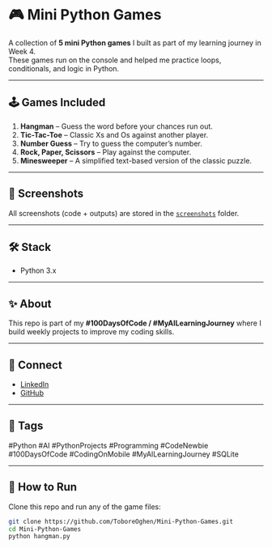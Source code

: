# 🎮 Mini Python Games

A collection of **5 mini Python games** I built as part of my learning journey in Week 4.  
These games run on the console and helped me practice loops, conditionals, and logic in Python.

---

## 🕹️ Games Included
1. **Hangman** – Guess the word before your chances run out.  
2. **Tic-Tac-Toe** – Classic Xs and Os against another player.  
3. **Number Guess** – Try to guess the computer’s number.  
4. **Rock, Paper, Scissors** – Play against the computer.  
5. **Minesweeper** – A simplified text-based version of the classic puzzle.  

---

## 📸 Screenshots
All screenshots (code + outputs) are stored in the [`screenshots`](/Screenshots) folder.  

---

## 🛠️ Stack
- Python 3.x  

---

## ✨ About
This repo is part of my **#100DaysOfCode / #MyAILearningJourney** where I build weekly projects to improve my coding skills.  

---

## 🔗 Connect
- [LinkedIn](https://www.linkedin.com/in/tobore-oghen-851822207)  
- [GitHub](https://github.com/ToboreOghen)  

---

## 📌 Tags
#Python #AI #PythonProjects #Programming #CodeNewbie #100DaysOfCode #CodingOnMobile #MyAILearningJourney #SQLite  

---

## 🚀 How to Run
Clone this repo and run any of the game files:

```bash
git clone https://github.com/ToboreOghen/Mini-Python-Games.git
cd Mini-Python-Games
python hangman.py
